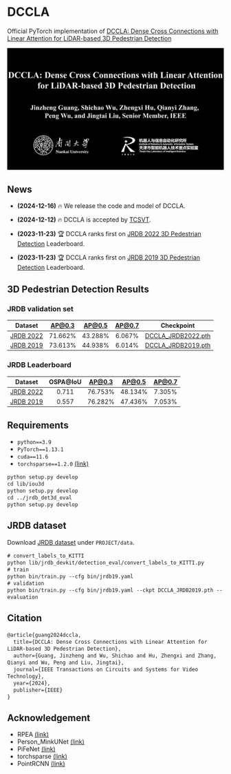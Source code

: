 # DCCLA

Official PyTorch implementation of [DCCLA: Dense Cross Connections with Linear Attention for LiDAR-based 3D Pedestrian Detection](https://doi.org/10.1109/TCSVT.2024.3515996)

[![](images/videos.jpg)](https://youtu.be/kZknf9NtbIg "")

## News

- **(2024-12-16)** 🔥 We release the code and model of DCCLA.
- **(2024-12-12)** 🔥 DCCLA is accepted by [TCSVT](https://doi.org/10.1109/TCSVT.2024.3515996). 
- **(2023-11-23)** 🏆 DCCLA ranks first on [JRDB 2022 3D Pedestrian Detection](https://jrdb.erc.monash.edu/leaderboards/detection22) Leaderboard.

- **(2023-11-23)** 🏆 DCCLA ranks first on [JRDB 2019 3D Pedestrian Detection](https://jrdb.erc.monash.edu/leaderboards/detection) Leaderboard.


## 3D Pedestrian Detection Results

### JRDB validation set

|            Dataset             | AP@0.3  | AP@0.5  | AP@0.7 |                                             Checkpoint                                              |
|:----------------------------:|:-------:|:-------:|:------:|:---------------------------------------------------------------------------------------------------:|
| [JRDB 2022](bin/jrdb22.yaml) | 71.662% | 43.288% | 6.067% | [DCCLA_JRDB2022.pth](https://github.com/jinzhengguang/DCCLA/releases/download/v1.0/DCCLA_JRDB2022.pth) |
| [JRDB 2019](bin/jrdb19.yaml) | 73.613% | 44.938% | 6.014% | [DCCLA_JRDB2019.pth](https://github.com/jinzhengguang/DCCLA/releases/download/v1.0/DCCLA_JRDB2019.pth) |


### JRDB Leaderboard


|            Dataset             | OSPA@IoU | AP@0.3 | AP@0.5  | AP@0.7 | 
|:----------------------------:|:--------:|:------:|:-------:|:------:|
| [JRDB 2022](https://jrdb.erc.monash.edu/leaderboards/detection22) |  0.711   |76.753% | 48.134% | 7.305% |
| [JRDB 2019](https://jrdb.erc.monash.edu/leaderboards/detection) | 0.557    |76.282% | 47.436% | 7.053% |


## Requirements

- `python==3.9`
- `PyTorch==1.13.1`
- `cuda==11.6`
- `torchsparse==1.2.0` [(link)](https://github.com/mit-han-lab/torchsparse)

```shell
python setup.py develop
cd lib/iou3d
python setup.py develop
cd ../jrdb_det3d_eval
python setup.py develop
```


## JRDB dataset

Download [JRDB dataset](https://jrdb.erc.monash.edu/) under `PROJECT/data`.


```shell
# convert_labels_to_KITTI
python lib/jrdb_devkit/detection_eval/convert_labels_to_KITTI.py
# train
python bin/train.py --cfg bin/jrdb19.yaml
# validation
python bin/train.py --cfg bin/jrdb19.yaml --ckpt DCCLA_JRDB2019.pth --evaluation
```


## Citation

```
@article{guang2024dccla,
  title={DCCLA: Dense Cross Connections with Linear Attention for LiDAR-based 3D Pedestrian Detection},
  author={Guang, Jinzheng and Wu, Shichao and Hu, Zhengxi and Zhang, Qianyi and Wu, Peng and Liu, Jingtai},
  journal={IEEE Transactions on Circuits and Systems for Video Technology},
  year={2024},
  publisher={IEEE}
}
```

## Acknowledgement

- RPEA [(link)](https://github.com/jinzhengguang/RPEA)
- Person_MinkUNet [(link)](https://github.com/VisualComputingInstitute/Person_MinkUNet)
- PiFeNet [(link)](https://github.com/ldtho/PiFeNet)
- torchsparse [(link)](https://github.com/mit-han-lab/torchsparse)
- PointRCNN [(link)](https://github.com/sshaoshuai/PointRCNN)
